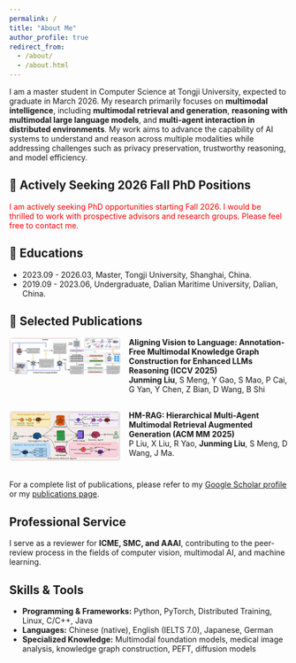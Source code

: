 ```yaml
---
permalink: /
title: "About Me"
author_profile: true
redirect_from: 
  - /about/
  - /about.html
---
```


I am a master student in Computer Science at Tongji University, expected to graduate in March 2026. My research primarily focuses on **multimodal intelligence**, including **multimodal retrieval and generation**, **reasoning with multimodal large language models**, and **multi-agent interaction in distributed environments**. My work aims to advance the capability of AI systems to understand and reason across multiple modalities while addressing challenges such as privacy preservation, trustworthy reasoning, and model efficiency.

## 📢 Actively Seeking 2026 Fall PhD Positions

<span style="color:red;">I am actively seeking PhD opportunities starting Fall 2026. I would be thrilled to work with prospective advisors and research groups. Please feel free to contact me.</span>

## 📖 Educations
- 2023.09 - 2026.03, Master, Tongji University, Shanghai, China.
- 2019.09 - 2023.06, Undergraduate, Dalian Maritime University, Dalian, China.


<!-- --------------------------------------------------------------- -->


## 📝 Selected Publications 


<!-- <div class='paper-box'><div class='paper-box-image'><div><img src='images/valik.png' alt="sym" width="100%"></div></div>
<div class='paper-box-text' markdown="1">

**Aligning Vision to Language: Annotation-Free Multimodal Knowledge Graph Construction for Enhanced LLMs Reasoning (ICCV 2025)** \\
**Junming Liu**, S Meng, Y Gao, S Mao, P Cai, G Yan, Y Chen, Z Bian, D Wang, B Shi


<div class='paper-box'><div class='paper-box-image'><div><img src='images/hmrag.jpg' alt="sym" width="100%"></div></div>
<div class='paper-box-text' markdown="1"> -->

<!-- **HM-RAG: Hierarchical Multi-Agent Multimodal Retrieval Augmented Generation (ACM MM 2025)** \\
P Liu, X Liu, R Yao, **Junming Liu**, S Meng, D Wang, J Ma. -->


<!-- Paper 1 -->
<div style="display: flex; align-items: flex-start; margin-bottom: 30px;">
  <div style="flex: 0 0 40%; padding-right: 15px;">
    <img src="images/valik.png" alt="sym" style="width: 100%; border-radius: 8px;">
  </div>
  <div style="flex: 1;">
    <strong>Aligning Vision to Language: Annotation-Free Multimodal Knowledge Graph Construction for Enhanced LLMs Reasoning (ICCV 2025)</strong><br>
    <b>Junming Liu</b>, S Meng, Y Gao, S Mao, P Cai, G Yan, Y Chen, Z Bian, D Wang, B Shi
  </div>
</div>

<!-- Paper 2 -->
<div style="display: flex; align-items: flex-start; margin-bottom: 30px;">
  <div style="flex: 0 0 40%; padding-right: 15px;">
    <img src="images/hmrag.jpg" alt="sym" style="width: 100%; border-radius: 8px;">
  </div>
  <div style="flex: 1;">
    <strong>HM-RAG: Hierarchical Multi-Agent Multimodal Retrieval Augmented Generation (ACM MM 2025)</strong><br>
    P Liu, X Liu, R Yao, <b>Junming Liu</b>, S Meng, D Wang, J Ma.
  </div>
</div>


For a complete list of publications, please refer to my [Google Scholar profile](https://scholar.google.com.hk/citations?user=U8CS_BwAAAAJ&hl=en-US) or my [publications page](https://wings-of-disaster.github.io/publications.html).


<!-- --------------------------------------------------------------- -->


## Professional Service

I serve as a reviewer for **ICME, SMC, and AAAI**, contributing to the peer-review process in the fields of computer vision, multimodal AI, and machine learning.

## Skills & Tools

- **Programming & Frameworks:** Python, PyTorch, Distributed Training, Linux, C/C++, Java  
- **Languages:** Chinese (native), English (IELTS 7.0), Japanese, German  
- **Specialized Knowledge:** Multimodal foundation models, medical image analysis, knowledge graph construction, PEFT, diffusion models  